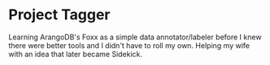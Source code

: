 # Project Tagger

Learning ArangoDB's Foxx as a simple data annotator/labeler before I knew there were better tools and I didn't have to roll my own. Helping my wife with an idea that later became Sidekick.
